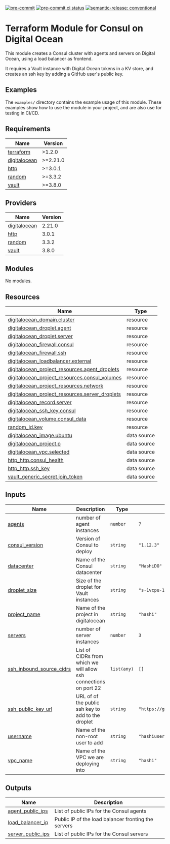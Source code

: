[![pre-commit](https://img.shields.io/badge/pre--commit-enabled-brightgreen?logo=pre-commit&logoColor=white)](https://github.com/pre-commit/pre-commit) [![pre-commit.ci status](https://results.pre-commit.ci/badge/github/brucellino/terraform-digitalocean-consul/main.svg)](https://results.pre-commit.ci/latest/github/brucellino/terraform-digitalocean-consul/main) [![semantic-release: conventional](https://img.shields.io/badge/semantic--release-conventional-e10079?logo=semantic-release)](https://github.com/semantic-release/semantic-release)

# Terraform Module for Consul on Digital Ocean

This module creates a Consul cluster with agents and servers on Digital Ocean, using a load balancer as frontend.

It requires a Vault instance with Digital Ocean tokens in a KV store, and creates an ssh key by adding a GitHub user's public key.

## Examples

The `examples/` directory contains the example usage of this module.
These examples show how to use the module in your project, and are also use for testing in CI/CD.

<!-- BEGIN_TF_DOCS -->
## Requirements

| Name | Version |
|------|---------|
| <a name="requirement_terraform"></a> [terraform](#requirement\_terraform) | >1.2.0 |
| <a name="requirement_digitalocean"></a> [digitalocean](#requirement\_digitalocean) | >=2.21.0 |
| <a name="requirement_http"></a> [http](#requirement\_http) | >=3.0.1 |
| <a name="requirement_random"></a> [random](#requirement\_random) | >=3.3.2 |
| <a name="requirement_vault"></a> [vault](#requirement\_vault) | >=3.8.0 |

## Providers

| Name | Version |
|------|---------|
| <a name="provider_digitalocean"></a> [digitalocean](#provider\_digitalocean) | 2.21.0 |
| <a name="provider_http"></a> [http](#provider\_http) | 3.0.1 |
| <a name="provider_random"></a> [random](#provider\_random) | 3.3.2 |
| <a name="provider_vault"></a> [vault](#provider\_vault) | 3.8.0 |

## Modules

No modules.

## Resources

| Name | Type |
|------|------|
| [digitalocean_domain.cluster](https://registry.terraform.io/providers/digitalocean/digitalocean/latest/docs/resources/domain) | resource |
| [digitalocean_droplet.agent](https://registry.terraform.io/providers/digitalocean/digitalocean/latest/docs/resources/droplet) | resource |
| [digitalocean_droplet.server](https://registry.terraform.io/providers/digitalocean/digitalocean/latest/docs/resources/droplet) | resource |
| [digitalocean_firewall.consul](https://registry.terraform.io/providers/digitalocean/digitalocean/latest/docs/resources/firewall) | resource |
| [digitalocean_firewall.ssh](https://registry.terraform.io/providers/digitalocean/digitalocean/latest/docs/resources/firewall) | resource |
| [digitalocean_loadbalancer.external](https://registry.terraform.io/providers/digitalocean/digitalocean/latest/docs/resources/loadbalancer) | resource |
| [digitalocean_project_resources.agent_droplets](https://registry.terraform.io/providers/digitalocean/digitalocean/latest/docs/resources/project_resources) | resource |
| [digitalocean_project_resources.consul_volumes](https://registry.terraform.io/providers/digitalocean/digitalocean/latest/docs/resources/project_resources) | resource |
| [digitalocean_project_resources.network](https://registry.terraform.io/providers/digitalocean/digitalocean/latest/docs/resources/project_resources) | resource |
| [digitalocean_project_resources.server_droplets](https://registry.terraform.io/providers/digitalocean/digitalocean/latest/docs/resources/project_resources) | resource |
| [digitalocean_record.server](https://registry.terraform.io/providers/digitalocean/digitalocean/latest/docs/resources/record) | resource |
| [digitalocean_ssh_key.consul](https://registry.terraform.io/providers/digitalocean/digitalocean/latest/docs/resources/ssh_key) | resource |
| [digitalocean_volume.consul_data](https://registry.terraform.io/providers/digitalocean/digitalocean/latest/docs/resources/volume) | resource |
| [random_id.key](https://registry.terraform.io/providers/hashicorp/random/latest/docs/resources/id) | resource |
| [digitalocean_image.ubuntu](https://registry.terraform.io/providers/digitalocean/digitalocean/latest/docs/data-sources/image) | data source |
| [digitalocean_project.p](https://registry.terraform.io/providers/digitalocean/digitalocean/latest/docs/data-sources/project) | data source |
| [digitalocean_vpc.selected](https://registry.terraform.io/providers/digitalocean/digitalocean/latest/docs/data-sources/vpc) | data source |
| [http_http.consul_health](https://registry.terraform.io/providers/hashicorp/http/latest/docs/data-sources/http) | data source |
| [http_http.ssh_key](https://registry.terraform.io/providers/hashicorp/http/latest/docs/data-sources/http) | data source |
| [vault_generic_secret.join_token](https://registry.terraform.io/providers/hashicorp/vault/latest/docs/data-sources/generic_secret) | data source |

## Inputs

| Name | Description | Type | Default | Required |
|------|-------------|------|---------|:--------:|
| <a name="input_agents"></a> [agents](#input\_agents) | number of agent instances | `number` | `7` | no |
| <a name="input_consul_version"></a> [consul\_version](#input\_consul\_version) | Version of Consul to deploy | `string` | `"1.12.3"` | no |
| <a name="input_datacenter"></a> [datacenter](#input\_datacenter) | Name of the Consul datacenter | `string` | `"HashiDO"` | no |
| <a name="input_droplet_size"></a> [droplet\_size](#input\_droplet\_size) | Size of the droplet for Vault instances | `string` | `"s-1vcpu-1gb"` | no |
| <a name="input_project_name"></a> [project\_name](#input\_project\_name) | Name of the project in digitalocean | `string` | `"hashi"` | no |
| <a name="input_servers"></a> [servers](#input\_servers) | number of server instances | `number` | `3` | no |
| <a name="input_ssh_inbound_source_cidrs"></a> [ssh\_inbound\_source\_cidrs](#input\_ssh\_inbound\_source\_cidrs) | List of CIDRs from which we will allow ssh connections on port 22 | `list(any)` | `[]` | no |
| <a name="input_ssh_public_key_url"></a> [ssh\_public\_key\_url](#input\_ssh\_public\_key\_url) | URL of of the public ssh key to add to the droplet | `string` | `"https://github.com/brucellino.keys"` | no |
| <a name="input_username"></a> [username](#input\_username) | Name of the non-root user to add | `string` | `"hashiuser"` | no |
| <a name="input_vpc_name"></a> [vpc\_name](#input\_vpc\_name) | Name of the VPC we are deploying into | `string` | `"hashi"` | no |

## Outputs

| Name | Description |
|------|-------------|
| <a name="output_agent_public_ips"></a> [agent\_public\_ips](#output\_agent\_public\_ips) | List of public IPs for the Consul agents |
| <a name="output_load_balancer_ip"></a> [load\_balancer\_ip](#output\_load\_balancer\_ip) | Public IP of the load balancer fronting the servers |
| <a name="output_server_public_ips"></a> [server\_public\_ips](#output\_server\_public\_ips) | List of public IPs for the Consul servers |
<!-- END_TF_DOCS -->
